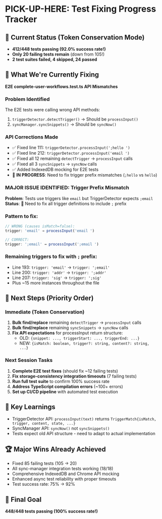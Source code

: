 # PICK-UP-HERE: Test Fixing Progress Tracker

## 🎯 Current Status (Token Conservation Mode)
- **412/448 tests passing (92.0% success rate!)**
- **Only 20 failing tests remain** (down from 105!)
- **2 test suites failed, 4 skipped, 24 passed**

## 🔧 What We're Currently Fixing
**E2E complete-user-workflows.test.ts API Mismatches**

### Problem Identified
The E2E tests were calling wrong API methods:
1. `triggerDetector.detectTrigger()` → Should be `processInput()`
2. `syncManager.syncSnippets()` → Should be `syncNow()`

### API Corrections Made
- ✅ Fixed line 111: `triggerDetector.processInput(';hello ')` 
- ✅ Fixed line 212: `triggerDetector.processInput('email ')`
- ✅ Fixed all 12 remaining `detectTrigger` → `processInput` calls
- ✅ Fixed all 3 `syncSnippets` → `syncNow` calls  
- ✅ Added IndexedDB mocking for E2E tests
- 🔄 **IN PROGRESS**: Need to fix trigger prefix mismatches (`;hello` vs `hello`)

### MAJOR ISSUE IDENTIFIED: Trigger Prefix Mismatch
**Problem**: Tests use triggers like `email` but TriggerDetector expects `;email`
**Status**: 🔄 Need to fix all trigger definitions to include `;` prefix

### Pattern to fix:
```typescript
// WRONG (causes isMatch=false):
trigger: 'email' → processInput('email ')

// CORRECT:  
trigger: ';email' → processInput(';email ')
```

### Remaining triggers to fix with `;` prefix:
- Line 193: `trigger: 'email'` → `trigger: ';email'`
- Line 200: `trigger: 'addr'` → `trigger: ';addr'` 
- Line 207: `trigger: 'sig'` → `trigger: ';sig'`
- Plus ~15 more instances throughout the file

## 🔄 Next Steps (Priority Order)

### Immediate (Token Conservation)
1. **Bulk find/replace** remaining `detectTrigger` → `processInput` calls
2. **Bulk find/replace** remaining `syncSnippets` → `syncNow` calls  
3. **Fix API expectations** for processInput return structure:
   - OLD: `{snippet: ..., triggerStart: ..., triggerEnd: ...}`
   - NEW: `{isMatch: boolean, trigger?: string, content?: string, ...}`

### Next Session Tasks
1. **Complete E2E test fixes** (should fix ~12 failing tests)
2. **Fix storage-consistency integration timeouts** (7 failing tests)
3. **Run full test suite** to confirm 100% success rate
4. **Address TypeScript compilation errors** (~100+ errors)
5. **Set up CI/CD pipeline** with automated test execution

## 🧠 Key Learnings
- TriggerDetector API: `processInput(text)` returns `TriggerMatch{isMatch, trigger, content, state, ...}`
- SyncManager API: `syncNow()` not `syncSnippets()`
- Tests expect old API structure - need to adapt to actual implementation

## 🏆 Major Wins Already Achieved
- Fixed 85 failing tests (105 → 20)
- All sync-manager integration tests working (18/18)
- Comprehensive IndexedDB and Chrome API mocking
- Enhanced async test reliability with proper timeouts
- Test success rate: 75% → 92%

## 🎯 Final Goal
**448/448 tests passing (100% success rate!)**